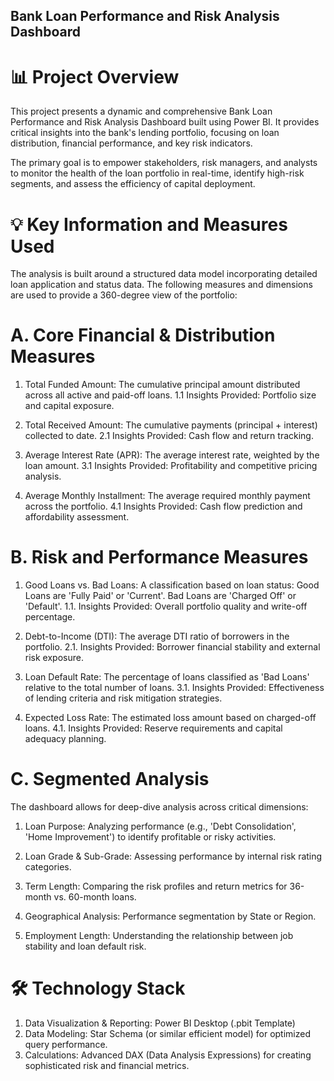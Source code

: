 ## Bank Loan Performance and Risk Analysis Dashboard
# 📊 Project Overview
This project presents a dynamic and comprehensive Bank Loan Performance and Risk Analysis Dashboard built using Power BI. It provides critical insights into the bank's lending portfolio, focusing on loan distribution, financial performance, and key risk indicators.

The primary goal is to empower stakeholders, risk managers, and analysts to monitor the health of the loan portfolio in real-time, identify high-risk segments, and assess the efficiency of capital deployment.

# 💡 Key Information and Measures Used
The analysis is built around a structured data model incorporating detailed loan application and status data. The following measures and dimensions are used to provide a 360-degree view of the portfolio:

# A. Core Financial & Distribution Measures
1. Total Funded Amount: The cumulative principal amount distributed across all active and paid-off loans.
1.1 Insights Provided: Portfolio size and capital exposure.

2. Total Received Amount: The cumulative payments (principal + interest) collected to date.
2.1 Insights Provided: Cash flow and return tracking.

3. Average Interest Rate (APR): The average interest rate, weighted by the loan amount.
3.1 Insights Provided: Profitability and competitive pricing analysis.

4. Average Monthly Installment: The average required monthly payment across the portfolio.
4.1 Insights Provided: Cash flow prediction and affordability assessment.

# B. Risk and Performance Measures
1. Good Loans vs. Bad Loans: A classification based on loan status: Good Loans are 'Fully Paid' or 'Current'. Bad Loans are 'Charged Off' or 'Default'.
1.1. Insights Provided: Overall portfolio quality and write-off percentage.

2. Debt-to-Income (DTI): The average DTI ratio of borrowers in the portfolio.
2.1. Insights Provided: Borrower financial stability and external risk exposure.

3. Loan Default Rate: The percentage of loans classified as 'Bad Loans' relative to the total number of loans.
3.1. Insights Provided: Effectiveness of lending criteria and risk mitigation strategies.

4. Expected Loss Rate: The estimated loss amount based on charged-off loans.
4.1. Insights Provided: Reserve requirements and capital adequacy planning.

# C. Segmented Analysis
The dashboard allows for deep-dive analysis across critical dimensions:

1. Loan Purpose: Analyzing performance (e.g., 'Debt Consolidation', 'Home Improvement') to identify profitable or risky activities.

2. Loan Grade & Sub-Grade: Assessing performance by internal risk rating categories.

3. Term Length: Comparing the risk profiles and return metrics for 36-month vs. 60-month loans.

4. Geographical Analysis: Performance segmentation by State or Region.

5. Employment Length: Understanding the relationship between job stability and loan default risk.

# 🛠️ Technology Stack
1. Data Visualization & Reporting: Power BI Desktop (.pbit Template)
2. Data Modeling: Star Schema (or similar efficient model) for optimized query performance.
3. Calculations: Advanced DAX (Data Analysis Expressions) for creating sophisticated risk and financial metrics.
